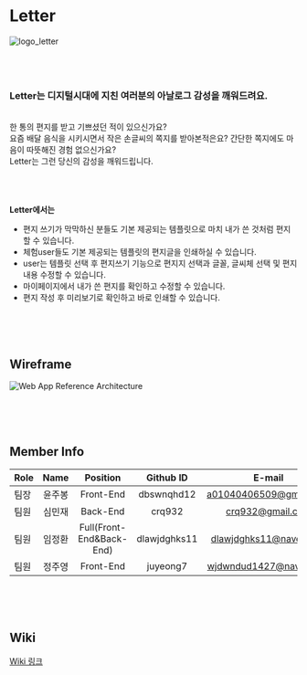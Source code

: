 # Letter
![logo_letter](https://user-images.githubusercontent.com/89366582/153355570-5983bda8-fcab-4d18-988f-bce584b7d9b4.svg)
<br>
<br>
<br>
<br>
### Letter는 디지털시대에 지친 여러분의 아날로그 감성을 깨워드려요.

<br>
한 통의 편지를 받고 기쁘셨던 적이 있으신가요?<br>
요즘 배달 음식을 시키시면서 작은 손글씨의 쪽지를 받아본적은요? 간단한 쪽지에도 마음이 따뜻해진 경험 없으신가요?<br>
Letter는 그런 당신의 감성을 깨워드립니다.<br> 
<br>
<br>
<br>

**Letter에서는** 
- 편지 쓰기가 막막하신 분들도 기본 제공되는 템플릿으로 마치 내가 쓴 것처럼 편지할 수 있습니다.
- 체험user들도 기본 제공되는 템플릿의 편지글을 인쇄하실 수 있습니다.
- user는 템플릿 선택 후 편지쓰기 기능으로 편지지 선택과 글꼴, 글씨체 선택 및 편지 내용 수정할 수 있습니다.
- 마이페이지에서 내가 쓴 편지를 확인하고 수정할 수 있습니다.
- 편지 작성 후 미리보기로 확인하고 바로 인쇄할 수 있습니다.

<br>
<br>
<br>

## Wireframe
![Web App Reference Architecture](https://user-images.githubusercontent.com/83914184/153347619-156496c2-8b62-4ef3-892e-c939aa572dfe.png)

<br>
<br>
<br>

## Member Info

| Role | Name | Position | Github ID | E-mail |
| :----------- | :------------: | :------------: | :------------: | :------------: |
| 팀장 | 윤주봉 | Front-End | dbswnqhd12 | a01040406509@gmail.com |
| 팀원 | 심민재 | Back-End | crq932 | crq932@gmail.com |
| 팀원 | 임정환 | Full(Front-End&Back-End) | dlawjdghks11 | dlawjdghks11@naver.com |
| 팀원 | 정주영 | Front-End | juyeong7 | wjdwndud1427@naver.com |

<br>
<br>
<br>

## Wiki
[Wiki 링크](https://github.com/codestates/Letter/wiki)
